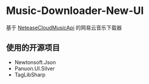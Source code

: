# Music-Downloader-New-UI
基于 [NeteaseCloudMusicApi](https://github.com/Binaryify/NeteaseCloudMusicApi) 的网易云音乐下载器

## 使用的开源项目
* Newtonsoft.Json
* Panuon.UI.Silver
* TagLibSharp
